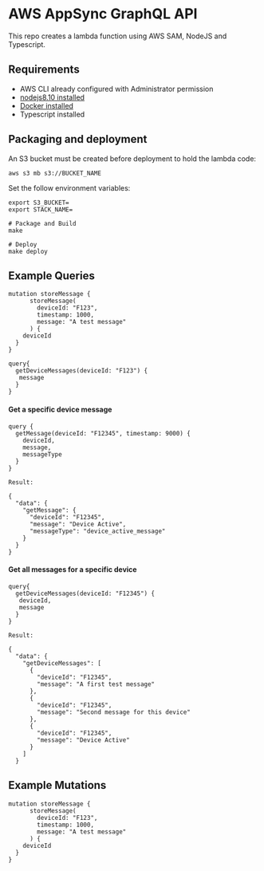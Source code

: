 # AWS AppSync GraphQL API

This repo creates a lambda function using AWS SAM, NodeJS and Typescript.

## Requirements

* AWS CLI already configured with Administrator permission
* [nodejs8.10 installed](https://nodejs.org/en/download/releases/)
* [Docker installed](https://www.docker.com/community-edition)
* Typescript installed

## Packaging and deployment

An S3 bucket must be created before deployment to hold the lambda code:

```
aws s3 mb s3://BUCKET_NAME
```

Set the follow environment variables:
```
export S3_BUCKET=
export STACK_NAME=
```

```
# Package and Build
make

# Deploy
make deploy
```

## Example Queries

```
mutation storeMessage {
      storeMessage(
        deviceId: "F123", 
        timestamp: 1000, 
        message: "A test message"
      ) {
    deviceId
  }
}

query{
  getDeviceMessages(deviceId: "F123") {
   message
  }
}
```

#### Get a specific device message
```
query {
  getMessage(deviceId: "F12345", timestamp: 9000) {
    deviceId,
    message,
    messageType
  }
}

Result:

{
  "data": {
    "getMessage": {
      "deviceId": "F12345",
      "message": "Device Active",
      "messageType": "device_active_message"
    }
  }
}
```

#### Get all messages for a specific device
```
query{
  getDeviceMessages(deviceId: "F12345") {
   deviceId,
   message
  }
}

Result:

{
  "data": {
    "getDeviceMessages": [
      {
        "deviceId": "F12345",
        "message": "A first test message"
      },
      {
        "deviceId": "F12345",
        "message": "Second message for this device"
      },
      {
        "deviceId": "F12345",
        "message": "Device Active"
      }
    ]
  }
```

## Example Mutations

```
mutation storeMessage {
      storeMessage(
        deviceId: "F123", 
        timestamp: 1000, 
        message: "A test message"
      ) {
    deviceId
  }
}
```